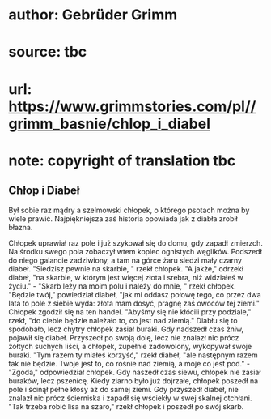 # author: Gebrüder Grimm
# source: tbc
# url: https://www.grimmstories.com/pl//grimm_basnie/chlop_i_diabel
# note: copyright of translation tbc

## Chłop i Diabeł 

Był sobie raz mądry a szelmowski chłopek, o którego psotach można by
wiele prawić. Najpiękniejsza zaś historia opowiada jak z diabła zrobił
błazna.

Chłopek uprawiał raz pole i już szykował się do domu, gdy zapadł
zmierzch. Na środku swego pola zobaczył wtem kopiec ognistych węglików.
Podszedł do niego galancie zadziwiony, a tam na górce żaru siedzi mały
czarny diabeł. "Siedzisz pewnie na skarbie, " rzekł chłopek. "A
jakże," odrzekł diabeł, "na skarbie, w którym jest więcej złota i
srebra, niż widziałeś w życiu." - "Skarb leży na moim polu i należy do
mnie, " rzekł chłopek. "Będzie twój," powiedział diabeł, "jak mi
oddasz połowę tego, co przez dwa lata to pole z siebie wyda: złota mam
dosyć, pragnę zaś owoców tej ziemi." Chłopek zgodził się na ten handel.
"Abyśmy się nie kłócili przy podziale," rzekł, "do ciebie będzie
należało to, co jest nad ziemią." Diabłu się to spodobało, lecz chytry
chłopek zasiał buraki. Gdy nadszedł czas żniw, pojawił się diabeł.
Przyszedł po swoją dolę, lecz nie znalazł nic prócz żółtych suchych
liści, a chłopek, zupełnie zadowolony, wykopywał swoje buraki. "Tym
razem ty miałeś korzyść," rzekł diabeł, "ale następnym razem tak nie
będzie. Twoje jest to, co rośnie nad ziemią, a moje co jest pod." -
"Zgoda," odpowiedział chłopek. Gdy naszedł czas siewu, chłopek nie
zasiał buraków, lecz pszenicę. Kiedy ziarno było już dojrzałe, chłopek
poszedł na pole i ścinął pełne kłosy aż do samej ziemi. Gdy przyszedł
diabeł, nie znalazł nic prócz ścierniska i zapadł się wściekły w swej
skalnej otchłani. "Tak trzeba robić lisa na szaro," rzekł chłopek i
poszedł po swój skarb.
